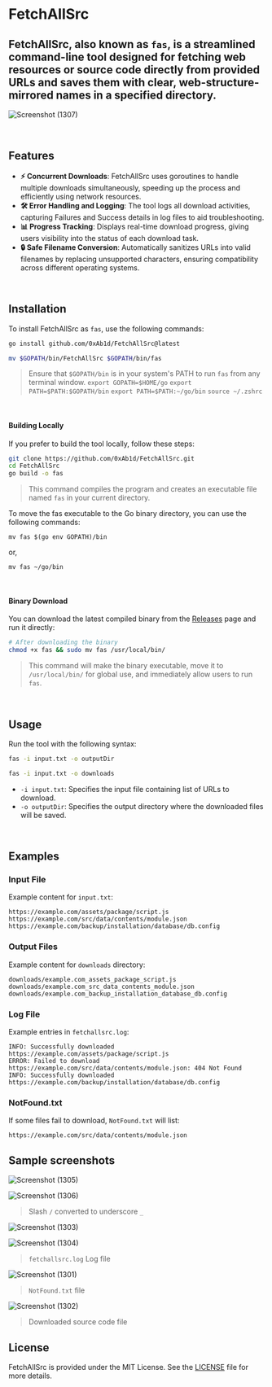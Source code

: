 # FetchAllSrc

## FetchAllSrc, also known as `fas`, is a streamlined command-line tool designed for fetching web resources or source code directly from provided URLs and saves them with clear, web-structure-mirrored names in a specified directory.

![Screenshot (1307)](https://github.com/user-attachments/assets/c3d0e991-54cf-458a-a6e5-8b034cdfd652)


<br>

## Features

- **⚡️ Concurrent Downloads**: FetchAllSrc uses goroutines to handle multiple downloads simultaneously, speeding up the process and efficiently using network resources.
- **🛠️ Error Handling and Logging**: The tool logs all download activities, capturing Failures and Success details in log files to aid troubleshooting.
- **📊 Progress Tracking**: Displays real-time download progress, giving users visibility into the status of each download task.
- **🔒 Safe Filename Conversion**: Automatically sanitizes URLs into valid filenames by replacing unsupported characters, ensuring compatibility across different operating systems.

<br>

## Installation

To install FetchAllSrc as `fas`, use the following commands:

```bash
go install github.com/0xAb1d/FetchAllSrc@latest
```
```bash
mv $GOPATH/bin/FetchAllSrc $GOPATH/bin/fas
```

> Ensure that `$GOPATH/bin` is in your system's PATH to run `fas` from any terminal window.
 `export GOPATH=$HOME/go`
 `export PATH=$PATH:$GOPATH/bin`
 `export PATH=$PATH:~/go/bin`
 `source ~/.zshrc`

<br>

#### Building Locally

If you prefer to build the tool locally, follow these steps:

```bash
git clone https://github.com/0xAb1d/FetchAllSrc.git
cd FetchAllSrc
go build -o fas
```

> This command compiles the program and creates an executable file named `fas` in your current directory.

To move the fas executable to the Go binary directory, you can use the following commands:
```
mv fas $(go env GOPATH)/bin
```
or,
```
mv fas ~/go/bin
```
<br>


#### Binary Download

You can download the latest compiled binary from the [Releases](https://github.com/0xAb1d/FetchAllSrc/releases) page and run it directly:

```bash
# After downloading the binary
chmod +x fas && sudo mv fas /usr/local/bin/
```

> This command will make the binary executable, move it to `/usr/local/bin/` for global use, and immediately allow users to run `fas`.

<br>

## Usage

Run the tool with the following syntax:

```bash
fas -i input.txt -o outputDir
```
```bash
fas -i input.txt -o downloads
```

- `-i input.txt`: Specifies the input file containing list of URLs to download.
- `-o outputDir`: Specifies the output directory where the downloaded files will be saved.
  
<br>

## Examples

### Input File

Example content for `input.txt`:

```
https://example.com/assets/package/script.js
https://example.com/src/data/contents/module.json
https://example.com/backup/installation/database/db.config
```

### Output Files

Example content for `downloads` directory:

```
downloads/example.com_assets_package_script.js
downloads/example.com_src_data_contents_module.json
downloads/example.com_backup_installation_database_db.config
```

### Log File

Example entries in `fetchallsrc.log`:

```
INFO: Successfully downloaded https://example.com/assets/package/script.js
ERROR: Failed to download https://example.com/src/data/contents/module.json: 404 Not Found
INFO: Successfully downloaded https://example.com/backup/installation/database/db.config
```

### NotFound.txt

If some files fail to download, `NotFound.txt` will list:

```
https://example.com/src/data/contents/module.json
```

## Sample screenshots

![Screenshot (1305)](https://github.com/user-attachments/assets/40814e85-5898-4735-b89e-84f535762fa7)

![Screenshot (1306)](https://github.com/user-attachments/assets/09ce4ede-c292-4d6b-8326-37b8b01460d6)
> Slash `/` converted to underscore `_`

![Screenshot (1303)](https://github.com/user-attachments/assets/7095d276-a35e-4c14-87cc-977d185313e2)

![Screenshot (1304)](https://github.com/user-attachments/assets/6be3a59f-bce0-486b-92f1-9654f1f5ac7d)
> `fetchallsrc.log` Log file

![Screenshot (1301)](https://github.com/user-attachments/assets/ed1826b9-ecdc-4e79-a07d-222285f2664d)
> `NotFound.txt` file

![Screenshot (1302)](https://github.com/user-attachments/assets/b89f96f1-3ee0-4db6-b59e-d50f0094bf44)
> Downloaded source code file

## License

FetchAllSrc is provided under the MIT License. See the [LICENSE](https://github.com/0xAb1d/FetchAllSrc/blob/main/LICENSE) file for more details.

